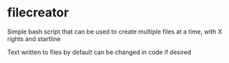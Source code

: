 # filecreator
Simple bash script that can be used to create multiple files at a time, with X rights and startline

Text written to files by default can be changed in code if desired
